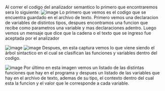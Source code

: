 Al correr el codigo del analizador semantico lo primero que encontraremos sera lo siguiente:
![image](https://github.com/Brug4c/Seminario-de-traductores-2/assets/157430737/8e0fd34f-86a1-4034-9f9f-e781a4050c65)
Lo primero que vemos es el codigo que se encuentra guardado en el archivo de texto.
Primero vemos una declaracion de variables de distintos tipos, despues encontramos una funcion que recibe como parametros una variable y mas declaraciones adentro.
Luego vemos un mensaje que dice que la cadena o el texto que se ingreso fue aceptada por el analizador

![image](https://github.com/Brug4c/Seminario-de-traductores-2/assets/157430737/f8585d12-69da-4a79-82af-30416d306401)
![image](https://github.com/Brug4c/Seminario-de-traductores-2/assets/157430737/a13eda27-e105-4f15-bc3c-aa28ff53aa6a)
Despues, en esta captura vemos lo que viene siendo el árbol sintactico en el cual se clasifican las funciones y variables dentro del codigo.

![image](https://github.com/Brug4c/Seminario-de-traductores-2/assets/157430737/03ae4acd-8ed1-4552-b352-42b9f175b6b9)
Por último en esta imagen vemos un listado de las distintas funciones que hay en el programa y despues un listado de las variables que hay en el archivo de texto, ademas de su tipo, el contexto dentro del cual esta la funcion y el valor que le corresponde a cada variable.
